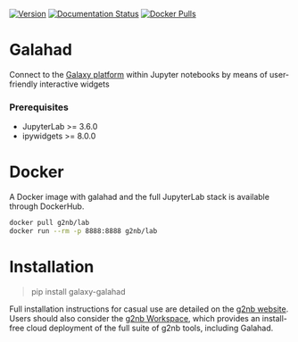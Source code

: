 [![Version](https://img.shields.io/pypi/v/genepattern-notebook.svg)](https://pypi.python.org/pypi/galaxy-galahad)
[![Documentation Status](https://img.shields.io/badge/docs-latest-brightgreen.svg?style=flat)](https://www.g2nb.org/basic-features/)
[![Docker Pulls](https://img.shields.io/docker/pulls/g2nb/lab.svg)](https://hub.docker.com/r/g2nb/lab/)

# Galahad

Connect to the [Galaxy platform](https://usegalaxy.org/) within Jupyter notebooks by means of user-friendly interactive widgets

### **Prerequisites**

* JupyterLab >= 3.6.0
* ipywidgets >= 8.0.0

# Docker

A Docker image with galahad and the full JupyterLab stack is available through DockerHub.

```bash
docker pull g2nb/lab
docker run --rm -p 8888:8888 g2nb/lab
```

# Installation

> pip install galaxy-galahad

Full installation instructions for casual use are detailed on the 
[g2nb website](https://docs.g2nb.org/en/latest/local-installation/). Users should 
also consider the [g2nb Workspace](https://workspace.g2nb.org), which 
provides an install-free cloud deployment of the full suite of g2nb tools, including Galahad.
